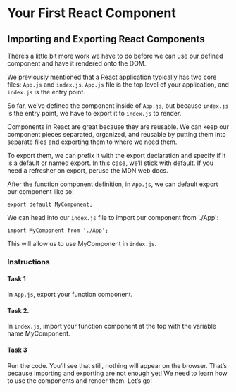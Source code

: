 # Your First React Component
## Importing and Exporting React Components

There’s a little bit more work we have to do before we can use our defined component and have it rendered onto the DOM.

We previously mentioned that a React application typically has two core files: `App.js` and `index.js`. `App.js` file is the top level of your application, and `index.js` is the entry point.

So far, we’ve defined the component inside of `App.js`, but because `index.js` is the entry point, we have to export it to `index.js` to render.

Components in React are great because they are reusable. We can keep our component pieces separated, organized, and reusable by putting them into separate files and exporting them to where we need them.

To export them, we can prefix it with the export declaration and specify if it is a default or named export. In this case, we’ll stick with default. If you need a refresher on export, peruse the MDN web docs.

After the function component definition, in `App.js`, we can default export our component like so:

    export default MyComponent;

We can head into our `index.js` file to import our component from './App':

    import MyComponent from './App';

This will allow us to use MyComponent in `index.js`.


### Instructions
#### Task 1
In `App.js`, export your function component.

#### Task  2.

In `index.js`, import your function component at the top with the variable name MyComponent.

#### Task 3

Run the code. You’ll see that still, nothing will appear on the browser. That’s because importing and exporting are not enough yet! We need to learn how to use the components and render them. Let’s go!
